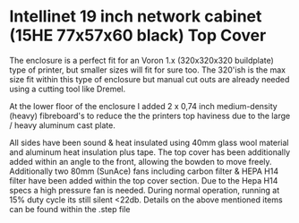 # Intellinet 19 inch network cabinet (15HE 77x57x60 black) Top Cover 

The enclosure is a perfect fit for an Voron 1.x (320x320x320 buildplate) type of printer, but smaller sizes will fit for sure too.
The 320'ish is the max size fit within this type of enclosure but manual cut outs are already needed using a cutting tool like Dremel.

At the lower floor of the enclosure I added 2 x 0,74 inch medium-density (heavy) fibreboard's to reduce the the printers top haviness due to the large / heavy aluminum cast plate.

All sides have been sound & heat insulated using 40mm glass wool material and aluminum heat insulation plus tape.
The top cover has been additionally added within an angle to the front, allowing the bowden to move freely.
Additionally two 80mm (SunAce) fans including carbon filter & HEPA H14 filter have been added within the top cover section.
Due to the Hepa H14 specs a high pressure fan is needed.
During normal operation, running at 15% duty cycle its still silent <22db.
Details on the above mentioned items can be found within the .step file
